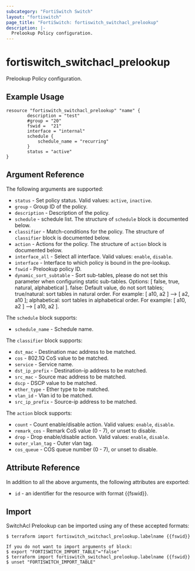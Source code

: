```yaml
---
subcategory: "FortiSwitch Switch"
layout: "fortiswitch"
page_title: "FortiSwitch: fortiswitch_switchacl_prelookup"
description: |-
  Prelookup Policy configuration.
---
```


# fortiswitch_switchacl_prelookup
Prelookup Policy configuration.

## Example Usage

```hcl
resource "fortiswitch_switchacl_prelookup" "name" {
        description = "test"
        #group = "20"
        fswid =  "21"
        interface = "internal"
        schedule {
            schedule_name = "recurring"
        }
        status = "active"
}
```

## Argument Reference

The following arguments are supported:

* `status` - Set policy status. Valid values: `active`, `inactive`.
* `group` - Group ID of the policy.
* `description` - Description of the policy.
* `schedule` - schedule list. The structure of `schedule` block is documented below.
* `classifier` - Match-conditions for the policy. The structure of `classifier` block is documented below.
* `action` - Actions for the policy. The structure of `action` block is documented below.
* `interface_all` - Select all interface. Valid values: `enable`, `disable`.
* `interface` - Interface to which policy is bound in the pre-lookup.
* `fswid` - Prelookup policy ID.
* `dynamic_sort_subtable` - Sort sub-tables, please do not set this parameter when configuring static sub-tables. Options: [ false, true, natural, alphabetical ]. false: Default value, do not sort tables; true/natural: sort tables in natural order. For example: [ a10, a2 ] --> [ a2, a10 ]; alphabetical: sort tables in alphabetical order. For example: [ a10, a2 ] --> [ a10, a2 ].

The `schedule` block supports:

* `schedule_name` - Schedule name.

The `classifier` block supports:

* `dst_mac` - Destination mac address to be matched.
* `cos` - 802.1Q CoS value to be matched.
* `service` - Service name.
* `dst_ip_prefix` - Destination-ip address to be matched.
* `src_mac` - Source mac address to be matched.
* `dscp` - DSCP value to be matched.
* `ether_type` - Ether type to be matched.
* `vlan_id` - Vlan id to be matched.
* `src_ip_prefix` - Source-ip address to be matched.

The `action` block supports:

* `count` - Count enable/disable action. Valid values: `enable`, `disable`.
* `remark_cos` - Remark CoS value (0 - 7), or unset to disable.
* `drop` - Drop enable/disable action. Valid values: `enable`, `disable`.
* `outer_vlan_tag` - Outer vlan tag.
* `cos_queue` - COS queue number (0 - 7), or unset to disable.


## Attribute Reference

In addition to all the above arguments, the following attributes are exported:
* `id` - an identifier for the resource with format {{fswid}}.

## Import

SwitchAcl Prelookup can be imported using any of these accepted formats:
```
$ terraform import fortiswitch_switchacl_prelookup.labelname {{fswid}}

If you do not want to import arguments of block:
$ export "FORTISWITCH_IMPORT_TABLE"="false"
$ terraform import fortiswitch_switchacl_prelookup.labelname {{fswid}}
$ unset "FORTISWITCH_IMPORT_TABLE"
```
